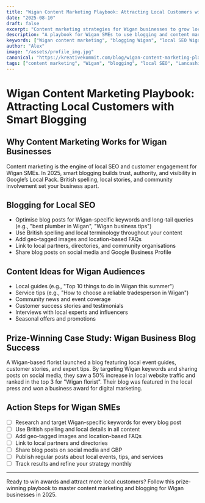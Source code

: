 ```yaml
---
title: "Wigan Content Marketing Playbook: Attracting Local Customers with Smart Blogging"
date: "2025-08-10"
draft: false
excerpt: "Content marketing strategies for Wigan businesses to grow local traffic and leads."
description: "A playbook for Wigan SMEs to use blogging and content marketing for local SEO and customer acquisition."
keywords: ["Wigan content marketing", "blogging Wigan", "local SEO Wigan", "Wigan business blog", "2025 marketing"]
author: "Alex"
image: "/assets/profile_img.jpg"
canonical: "https://kreativekommit.com/blog/wigan-content-marketing-playbook"
tags: ["content marketing", "Wigan", "blogging", "local SEO", "Lancashire"]
---
```


# Wigan Content Marketing Playbook: Attracting Local Customers with Smart Blogging

## Why Content Marketing Works for Wigan Businesses
Content marketing is the engine of local SEO and customer engagement for Wigan SMEs. In 2025, smart blogging builds trust, authority, and visibility in Google’s Local Pack. British spelling, local stories, and community involvement set your business apart.

## Blogging for Local SEO
- Optimise blog posts for Wigan-specific keywords and long-tail queries (e.g., "best plumber in Wigan", "Wigan business tips")
- Use British spelling and local terminology throughout your content
- Add geo-tagged images and location-based FAQs
- Link to local partners, directories, and community organisations
- Share blog posts on social media and Google Business Profile

## Content Ideas for Wigan Audiences
- Local guides (e.g., "Top 10 things to do in Wigan this summer")
- Service tips (e.g., "How to choose a reliable tradesperson in Wigan")
- Community news and event coverage
- Customer success stories and testimonials
- Interviews with local experts and influencers
- Seasonal offers and promotions

## Prize-Winning Case Study: Wigan Business Blog Success
A Wigan-based florist launched a blog featuring local event guides, customer stories, and expert tips. By targeting Wigan keywords and sharing posts on social media, they saw a 50% increase in local website traffic and ranked in the top 3 for "Wigan florist". Their blog was featured in the local press and won a business award for digital marketing.

## Action Steps for Wigan SMEs
- [ ] Research and target Wigan-specific keywords for every blog post
- [ ] Use British spelling and local details in all content
- [ ] Add geo-tagged images and location-based FAQs
- [ ] Link to local partners and directories
- [ ] Share blog posts on social media and GBP
- [ ] Publish regular posts about local events, tips, and services
- [ ] Track results and refine your strategy monthly

---
Ready to win awards and attract more local customers? Follow this prize-winning playbook to master content marketing and blogging for Wigan businesses in 2025.
